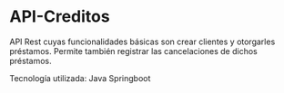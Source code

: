 # API-Creditos
API Rest cuyas funcionalidades básicas son crear clientes y otorgarles préstamos.
Permite también registrar las cancelaciones de dichos préstamos.

Tecnología utilizada: Java Springboot
